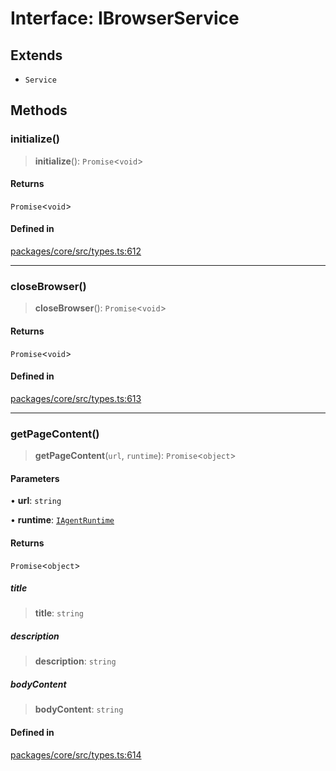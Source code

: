 # Interface: IBrowserService

## Extends

- `Service`

## Methods

### initialize()

> **initialize**(): `Promise`\<`void`\>

#### Returns

`Promise`\<`void`\>

#### Defined in

[packages/core/src/types.ts:612](https://github.com/ai16z/eliza/blob/main/packages/core/src/types.ts#L612)

***

### closeBrowser()

> **closeBrowser**(): `Promise`\<`void`\>

#### Returns

`Promise`\<`void`\>

#### Defined in

[packages/core/src/types.ts:613](https://github.com/ai16z/eliza/blob/main/packages/core/src/types.ts#L613)

***

### getPageContent()

> **getPageContent**(`url`, `runtime`): `Promise`\<`object`\>

#### Parameters

• **url**: `string`

• **runtime**: [`IAgentRuntime`](IAgentRuntime.md)

#### Returns

`Promise`\<`object`\>

##### title

> **title**: `string`

##### description

> **description**: `string`

##### bodyContent

> **bodyContent**: `string`

#### Defined in

[packages/core/src/types.ts:614](https://github.com/ai16z/eliza/blob/main/packages/core/src/types.ts#L614)
